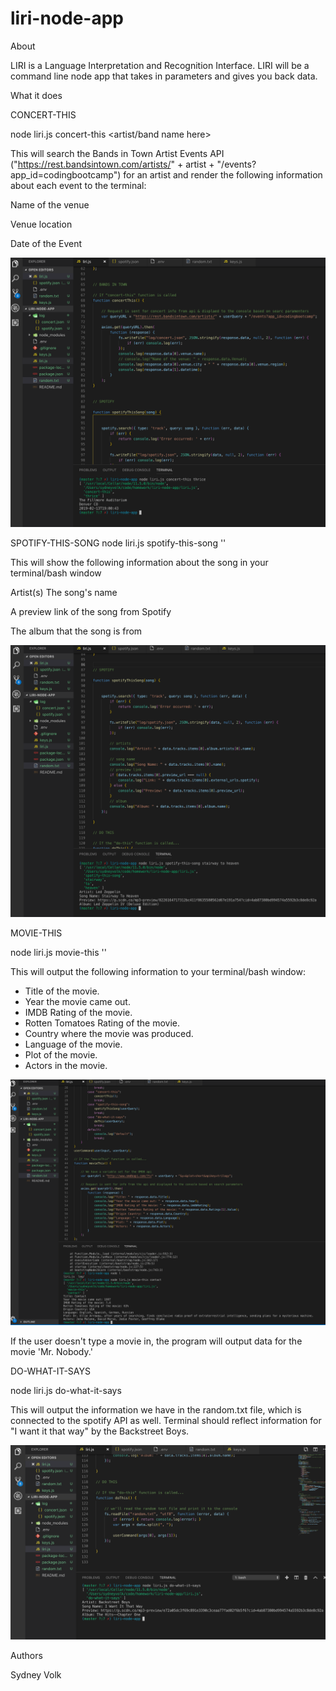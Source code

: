 # liri-node-app
About

LIRI is a Language Interpretation and Recognition Interface. LIRI will be a command line node app that takes in parameters and gives you back data.

What it does

CONCERT-THIS

node liri.js concert-this <artist/band name here>

This will search the Bands in Town Artist Events API ("https://rest.bandsintown.com/artists/" + artist + "/events?app_id=codingbootcamp") for an artist and render the following information about each event to the terminal:

Name of the venue

Venue location

Date of the Event


![](images/concert-this.png)




SPOTIFY-THIS-SONG
node liri.js spotify-this-song '<song name here>'
  
This will show the following information about the song in your terminal/bash window

Artist(s)
The song's name

A preview link of the song from Spotify

The album that the song is from


![](images/spotify-this-song.png)




MOVIE-THIS

node liri.js movie-this '<movie name here>'


This will output the following information to your terminal/bash window:

   * Title of the movie.
   * Year the movie came out.
   * IMDB Rating of the movie.
   * Rotten Tomatoes Rating of the movie.
   * Country where the movie was produced.
   * Language of the movie.
   * Plot of the movie.
   * Actors in the movie.
   
![](images/movie-this.png)


If the user doesn't type a movie in, the program will output data for the movie 'Mr. Nobody.'

DO-WHAT-IT-SAYS

node liri.js do-what-it-says

This will output the information we have in the random.txt file, which is connected to the spotify API as well. Terminal should reflect information for "I want it that way" by the Backstreet Boys.

![](images/do-what-it-says.png)

Authors

Sydney Volk
